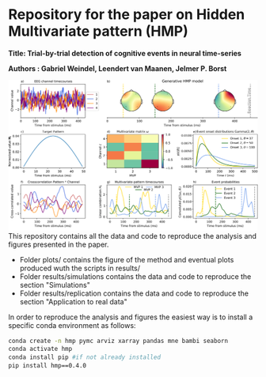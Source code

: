 # Repository for the paper on Hidden Multivariate pattern (HMP)

**Title: Trial-by-trial detection of cognitive events in neural time-series**

**Authors : Gabriel Weindel, Leendert van Maanen, Jelmer P. Borst**

![Figure of the paper in 9 panels summarizing the HMP method, see caption of Figure 1 in the paper](plots/method.png)
This repository contains all the data and code to reproduce the analysis and figures presented in the paper.

- Folder plots/ contains the figure of the method and eventual plots produced wuth the scripts in results/
- Folder results/simulations contains the data and code to reproduce the section "Simulations"
- Folder results/replication contains the data and code to reproduce the section "Application to real data"

In order to reproduce the analysis and figures the easiest way is to install a specific conda environment as follows:

```bash
conda create -n hmp pymc arviz xarray pandas mne bambi seaborn
conda activate hmp
conda install pip #if not already installed
pip install hmp==0.4.0
```
